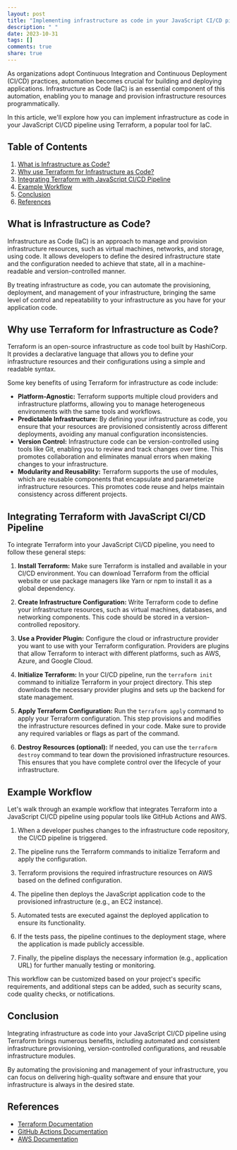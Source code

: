 ```yaml
---
layout: post
title: "Implementing infrastructure as code in your JavaScript CI/CD pipeline with Terraform"
description: " "
date: 2023-10-31
tags: []
comments: true
share: true
---
```


As organizations adopt Continuous Integration and Continuous Deployment (CI/CD) practices, automation becomes crucial for building and deploying applications. Infrastructure as Code (IaC) is an essential component of this automation, enabling you to manage and provision infrastructure resources programmatically.

In this article, we'll explore how you can implement infrastructure as code in your JavaScript CI/CD pipeline using Terraform, a popular tool for IaC.

## Table of Contents
1. [What is Infrastructure as Code?](#what-is-infrastructure-as-code)
2. [Why use Terraform for Infrastructure as Code?](#why-use-terraform-for-infrastructure-as-code)
3. [Integrating Terraform with JavaScript CI/CD Pipeline](#integrating-terraform-with-javascript-ci-cd-pipeline)
4. [Example Workflow](#example-workflow)
5. [Conclusion](#conclusion)
6. [References](#references)

## What is Infrastructure as Code? 

Infrastructure as Code (IaC) is an approach to manage and provision infrastructure resources, such as virtual machines, networks, and storage, using code. It allows developers to define the desired infrastructure state and the configuration needed to achieve that state, all in a machine-readable and version-controlled manner.

By treating infrastructure as code, you can automate the provisioning, deployment, and management of your infrastructure, bringing the same level of control and repeatability to your infrastructure as you have for your application code.

## Why use Terraform for Infrastructure as Code?

Terraform is an open-source infrastructure as code tool built by HashiCorp. It provides a declarative language that allows you to define your infrastructure resources and their configurations using a simple and readable syntax.

Some key benefits of using Terraform for infrastructure as code include:

- **Platform-Agnostic:** Terraform supports multiple cloud providers and infrastructure platforms, allowing you to manage heterogeneous environments with the same tools and workflows.
- **Predictable Infrastructure:** By defining your infrastructure as code, you ensure that your resources are provisioned consistently across different deployments, avoiding any manual configuration inconsistencies.
- **Version Control:** Infrastructure code can be version-controlled using tools like Git, enabling you to review and track changes over time. This promotes collaboration and eliminates manual errors when making changes to your infrastructure.
- **Modularity and Reusability:** Terraform supports the use of modules, which are reusable components that encapsulate and parameterize infrastructure resources. This promotes code reuse and helps maintain consistency across different projects.

## Integrating Terraform with JavaScript CI/CD Pipeline

To integrate Terraform into your JavaScript CI/CD pipeline, you need to follow these general steps:

1. **Install Terraform:** Make sure Terraform is installed and available in your CI/CD environment. You can download Terraform from the official website or use package managers like Yarn or npm to install it as a global dependency.

2. **Create Infrastructure Configuration:** Write Terraform code to define your infrastructure resources, such as virtual machines, databases, and networking components. This code should be stored in a version-controlled repository.

3. **Use a Provider Plugin:** Configure the cloud or infrastructure provider you want to use with your Terraform configuration. Providers are plugins that allow Terraform to interact with different platforms, such as AWS, Azure, and Google Cloud.

4. **Initialize Terraform:** In your CI/CD pipeline, run the `terraform init` command to initialize Terraform in your project directory. This step downloads the necessary provider plugins and sets up the backend for state management.

5. **Apply Terraform Configuration:** Run the `terraform apply` command to apply your Terraform configuration. This step provisions and modifies the infrastructure resources defined in your code. Make sure to provide any required variables or flags as part of the command.

6. **Destroy Resources (optional):** If needed, you can use the `terraform destroy` command to tear down the provisioned infrastructure resources. This ensures that you have complete control over the lifecycle of your infrastructure.

## Example Workflow

Let's walk through an example workflow that integrates Terraform into a JavaScript CI/CD pipeline using popular tools like GitHub Actions and AWS.

1. When a developer pushes changes to the infrastructure code repository, the CI/CD pipeline is triggered.

2. The pipeline runs the Terraform commands to initialize Terraform and apply the configuration.

3. Terraform provisions the required infrastructure resources on AWS based on the defined configuration.

4. The pipeline then deploys the JavaScript application code to the provisioned infrastructure (e.g., an EC2 instance).

5. Automated tests are executed against the deployed application to ensure its functionality.

6. If the tests pass, the pipeline continues to the deployment stage, where the application is made publicly accessible.

7. Finally, the pipeline displays the necessary information (e.g., application URL) for further manually testing or monitoring.

This workflow can be customized based on your project's specific requirements, and additional steps can be added, such as security scans, code quality checks, or notifications.

## Conclusion

Integrating infrastructure as code into your JavaScript CI/CD pipeline using Terraform brings numerous benefits, including automated and consistent infrastructure provisioning, version-controlled configurations, and reusable infrastructure modules.

By automating the provisioning and management of your infrastructure, you can focus on delivering high-quality software and ensure that your infrastructure is always in the desired state.

## References

- [Terraform Documentation](https://www.terraform.io/docs/index.html)
- [GitHub Actions Documentation](https://docs.github.com/en/actions)
- [AWS Documentation](https://aws.amazon.com/documentation/)